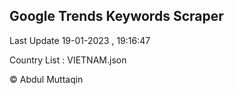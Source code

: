 

## Google Trends Keywords Scraper 
 
Last Update 19-01-2023 , 19:16:47

Country List :
VIETNAM.json



© Abdul Muttaqin 
